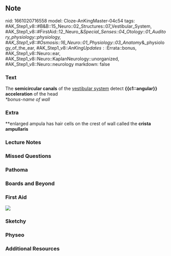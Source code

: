 ## Note
nid: 1661020716558
model: Cloze-AnKingMaster-04c54
tags: #AK_Step1_v8::#B&B::15_Neuro::02_Structures::07_Vestibular_System, #AK_Step1_v8::#FirstAid::12_Neuro_&_Special_Senses::04_Otology::01_Auditory_physiology::physiology, #AK_Step1_v8::#Osmosis::16_Neuro::01_Physiology::03_Anatomy_&_physiology_of_the_ear, #AK_Step1_v8::$AnKingUpdates::$Errata::bonus, #AK_Step1_v8::Neuro::ear, #AK_Step1_v8::Neuro::KaplanNeurology::unorganized, #AK_Step1_v8::Neuro::neurology
markdown: false

### Text
<div>
  The <b>semicircular canals</b> of the <u>vestibular system</u>
  detect <b>{{c1::angular}} acceleration</b> of the head
</div>
<div>
  <i>*bonus-name of wall</i>
</div>

### Extra
**enlarged ampula has hair cells on the crest of wall called the
<b>crista ampullaris</b>

### Lecture Notes


### Missed Questions


### Pathoma


### Boards and Beyond


### First Aid
<img src="tmphCQYfq.png">

### Sketchy


### Physeo


### Additional Resources

